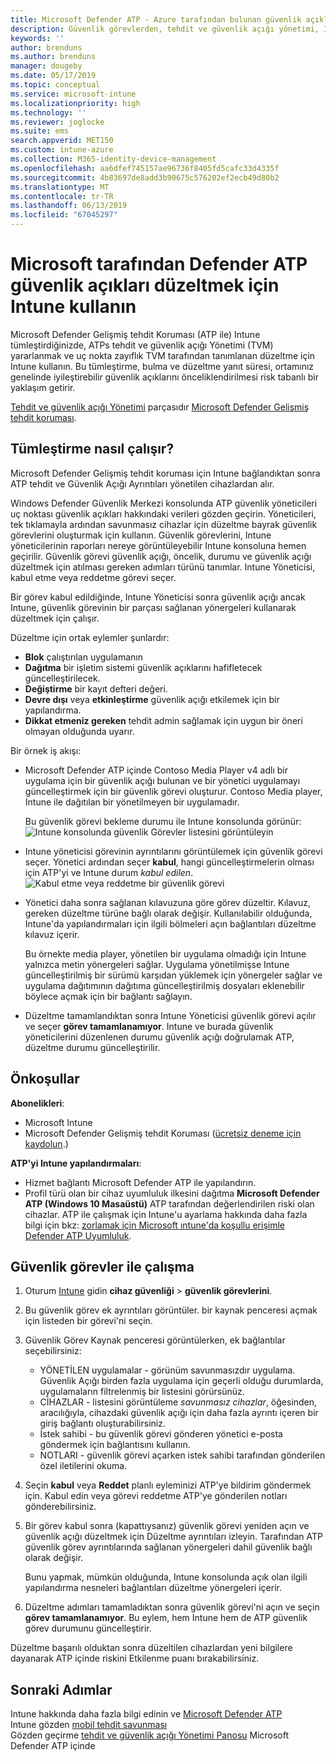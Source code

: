 ```yaml
---
title: Microsoft Defender ATP - Azure tarafından bulunan güvenlik açıklarını düzeltin için Intune'u kullanmayı | Microsoft Docs
description: Güvenlik görevlerden, tehdit ve güvenlik açığı yönetimi, Intune konsolu içinde bölümü, Microsoft Defender Gelişmiş tehdit Koruması (ATP) gelen yönetme konusuna bakın.
keywords: ''
author: brenduns
ms.author: brenduns
manager: dougeby
ms.date: 05/17/2019
ms.topic: conceptual
ms.service: microsoft-intune
ms.localizationpriority: high
ms.technology: ''
ms.reviewer: joglocke
ms.suite: ems
search.appverid: MET150
ms.custom: intune-azure
ms.collection: M365-identity-device-management
ms.openlocfilehash: aa6dfef745157ae96736f8405fd5cafc33d4335f
ms.sourcegitcommit: 4b83697de8add3b90675c576202ef2ecb49d80b2
ms.translationtype: MT
ms.contentlocale: tr-TR
ms.lasthandoff: 06/13/2019
ms.locfileid: "67045297"
---
```

# <a name="use-intune-to-remediate-vulnerabilities-identified-by-microsoft-defender-atp"></a>Microsoft tarafından Defender ATP güvenlik açıkları düzeltmek için Intune kullanın  

Microsoft Defender Gelişmiş tehdit Koruması (ATP ile) Intune tümleştirdiğinizde, ATPs tehdit ve güvenlik açığı Yönetimi (TVM) yararlanmak ve uç nokta zayıflık TVM tarafından tanımlanan düzeltme için Intune kullanın. Bu tümleştirme, bulma ve düzeltme yanıt süresi, ortamınız genelinde iyileştirebilir güvenlik açıklarını önceliklendirilmesi risk tabanlı bir yaklaşım getirir.  

[Tehdit ve güvenlik açığı Yönetimi](https://docs.microsoft.com/windows/security/threat-protection/windows-defender-atp/next-gen-threat-and-vuln-mgt) parçasıdır [Microsoft Defender Gelişmiş tehdit koruması](https://docs.microsoft.com/windows/security/threat-protection/windows-defender-atp/windows-defender-advanced-threat-protection).  

## <a name="how-integration-works"></a>Tümleştirme nasıl çalışır?  

Microsoft Defender Gelişmiş tehdit koruması için Intune bağlandıktan sonra ATP tehdit ve Güvenlik Açığı Ayrıntıları yönetilen cihazlardan alır.  

Windows Defender Güvenlik Merkezi konsolunda ATP güvenlik yöneticileri uç noktası güvenlik açıkları hakkındaki verileri gözden geçirin. Yöneticileri, tek tıklamayla ardından savunmasız cihazlar için düzeltme bayrak güvenlik görevlerini oluşturmak için kullanın. Güvenlik görevlerini, Intune yöneticilerinin raporları nereye görüntüleyebilir Intune konsoluna hemen geçirilir. Güvenlik görevi güvenlik açığı, öncelik, durumu ve güvenlik açığı düzeltmek için atılması gereken adımları türünü tanımlar. Intune Yöneticisi, kabul etme veya reddetme görevi seçer.  

Bir görev kabul edildiğinde, Intune Yöneticisi sonra güvenlik açığı ancak Intune, güvenlik görevinin bir parçası sağlanan yönergeleri kullanarak düzeltmek için çalışır.  

Düzeltme için ortak eylemler şunlardır:  
- **Blok** çalıştırılan uygulamanın  
- **Dağıtma** bir işletim sistemi güvenlik açıklarını hafifletecek güncelleştirilecek.  
- **Değiştirme** bir kayıt defteri değeri.  
- **Devre dışı** veya **etkinleştirme** güvenlik açığı etkilemek için bir yapılandırma.  
- **Dikkat etmeniz gereken** tehdit admin sağlamak için uygun bir öneri olmayan olduğunda uyarır.  

Bir örnek iş akışı:  
- Microsoft Defender ATP içinde Contoso Media Player v4 adlı bir uygulama için bir güvenlik açığı bulunan ve bir yönetici uygulamayı güncelleştirmek için bir güvenlik görevi oluşturur. Contoso Media player, Intune ile dağıtılan bir yönetilmeyen bir uygulamadır.  

  Bu güvenlik görevi bekleme durumu ile Intune konsolunda görünür:  
  ![Intune konsolunda güvenlik Görevler listesini görüntüleyin](./media/atp-manage-vulnerabilities/temp-security-tasks.png)
 
- Intune yöneticisi görevinin ayrıntılarını görüntülemek için güvenlik görevi seçer.  Yönetici ardından seçer **kabul**, hangi güncelleştirmelerin olması için ATP'yi ve Intune durum *kabul edilen*.  
  ![Kabul etme veya reddetme bir güvenlik görevi](./media/atp-manage-vulnerabilities/temp-accept-task.png) 
 
- Yönetici daha sonra sağlanan kılavuzuna göre görev düzeltir.  Kılavuz, gereken düzeltme türüne bağlı olarak değişir. Kullanılabilir olduğunda, Intune'da yapılandırmaları için ilgili bölmeleri açın bağlantıları düzeltme kılavuz içerir. 

  Bu örnekte media player, yönetilen bir uygulama olmadığı için Intune yalnızca metin yönergeleri sağlar. Uygulama yönetilmişse Intune güncelleştirilmiş bir sürümü karşıdan yüklemek için yönergeler sağlar ve uygulama dağıtımının dağıtıma güncelleştirilmiş dosyaları eklenebilir böylece açmak için bir bağlantı sağlayın. 

- Düzeltme tamamlandıktan sonra Intune Yöneticisi güvenlik görevi açılır ve seçer **görev tamamlanamıyor**.  Intune ve burada güvenlik yöneticilerini düzenlenen durumu güvenlik açığı doğrulamak ATP, düzeltme durumu güncelleştirilir.  

## <a name="prerequisites"></a>Önkoşullar  

**Abonelikleri**:  
- Microsoft Intune  
- Microsoft Defender Gelişmiş tehdit Koruması ([ücretsiz deneme için kaydolun](https://www.microsoft.com/WindowsForBusiness/windows-atp?ocid=docs-wdatp-main-abovefoldlink).)  

**ATP'yi Intune yapılandırmaları**:  
- Hizmet bağlantı Microsoft Defender ATP ile yapılandırın.  
- Profil türü olan bir cihaz uyumluluk ilkesini dağıtma **Microsoft Defender ATP (Windows 10 Masaüstü)** ATP tarafından değerlendirilen riski olan cihazlar.
  ATP ile çalışmak için Intune'u ayarlama hakkında daha fazla bilgi için bkz: [zorlamak için Microsoft ıntune'da koşullu erişimle Defender ATP Uyumluluk](https://docs.microsoft.com/intune/advanced-threat-protection#enable-windows-defender-atp-in-intune).  

## <a name="work-with-security-tasks"></a>Güvenlik görevler ile çalışma  

1. Oturum [Intune](https://go.microsoft.com/fwlink/?linkid=2090973) gidin **cihaz güvenliği** > **güvenlik görevlerini**.  
2. Bu güvenlik görev ek ayrıntıları görüntüler. bir kaynak penceresi açmak için listeden bir görevi'ni seçin.  
3. Güvenlik Görev Kaynak penceresi görüntülerken, ek bağlantılar seçebilirsiniz:  
   - YÖNETİLEN uygulamalar - görünüm savunmasızdır uygulama. Güvenlik Açığı birden fazla uygulama için geçerli olduğu durumlarda, uygulamaların filtrelenmiş bir listesini görürsünüz.  
   - CİHAZLAR - listesini görüntüleme *savunmasız cihazlar*, öğesinden, aracılığıyla, cihazdaki güvenlik açığı için daha fazla ayrıntı içeren bir giriş bağlantı oluşturabilirsiniz.  
   - İstek sahibi - bu güvenlik görevi gönderen yönetici e-posta göndermek için bağlantısını kullanın.  
   - NOTLARI - güvenlik görevi açarken istek sahibi tarafından gönderilen özel iletilerini okuma.  
4. Seçin **kabul** veya **Reddet** planlı eyleminizi ATP'ye bildirim göndermek için. Kabul edin veya görevi reddetme ATP'ye gönderilen notları gönderebilirsiniz.  

5. Bir görev kabul sonra (kapattıysanız) güvenlik görevi yeniden açın ve güvenlik açığı düzeltmek için Düzeltme ayrıntıları izleyin.  Tarafından ATP güvenlik görev ayrıntılarında sağlanan yönergeleri dahil güvenlik bağlı olarak değişir.  

   Bunu yapmak, mümkün olduğunda, Intune konsolunda açık olan ilgili yapılandırma nesneleri bağlantıları düzeltme yönergeleri içerir.  

6. Düzeltme adımları tamamladıktan sonra güvenlik görevi'ni açın ve seçin **görev tamamlanamıyor**.  Bu eylem, hem Intune hem de ATP güvenlik görev durumunu güncelleştirir.  

Düzeltme başarılı olduktan sonra düzeltilen cihazlardan yeni bilgilere dayanarak ATP içinde riskini Etkilenme puanı bırakabilirsiniz. 

## <a name="next-steps"></a>Sonraki Adımlar
Intune hakkında daha fazla bilgi edinin ve [Microsoft Defender ATP](https://docs.microsoft.com/intune/advanced-threat-protection)  
Intune gözden [mobil tehdit savunması](https://docs.microsoft.com/intune/mobile-threat-defense)  
Gözden geçirme [tehdit ve güvenlik açığı Yönetimi Panosu](https://docs.microsoft.com/windows/security/threat-protection/windows-defender-atp/tvm-dashboard-insights) Microsoft Defender ATP içinde
